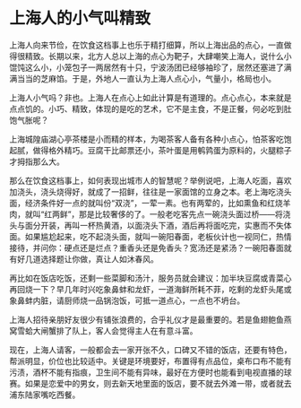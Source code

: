 # 上海人的小气叫精致

上海人向来节俭，在饮食这档事上也乐于精打细算，所以上海出品的点心，一直做得很精致。长期以来，北方人总以上海的点心为靶子，大肆嘲笑上海人，说什么小馄饨这么小，小笼包子一两居然有十只，宁波汤团已经够袖珍了，居然还塞进了满满当当的芝麻馅。于是，外地人一直认为上海人点心小，气量小，格局也小。 

上海人小气吗？非也。上海人在点心上如此计算是有道理的。点心点心，本来就是点点饥的。小巧、精致，体现的是吃的艺术，它不是主食，不是正餐，何必吃到肚饱气胀呢？ 

上海城隍庙湖心亭茶楼是小而精的样本，为喝茶客人备有各种小点心，怕茶客吃饱起腻，做得格外精巧。豆腐干比邮票还小，茶叶蛋是用鹌鹑蛋为原料的，火腿粽子才拇指那么大。 

那么在饮食这档事上，如何表现出城市人的智慧呢？举例说吧，上海人吃面，喜欢加浇头，浇头烧得好，就成了一招鲜，往往是一家面馆的立身之本。老上海吃浇头面，经济条件好一点的就叫份“双浇”，一荤一素。也有两荤的，比如熏鱼和红烧羊肉，就叫“红两鲜”，那是比较奢侈的了。一般老吃客先点一碗浇头面过桥——将浇头与面分开装，再叫一杯热黄酒，以面浇头下酒，酒后再将面吃完，实惠而不失体面。如果尴尬起来，吃不起浇头面，就叫一碗阳春面，老板伙计也一视同仁，热情接待，并问你：硬点还是烂点？重香头还是免香头？宽汤还是紧汤？一碗阳春面就有好几道选择题让你做，真让人如沐春风。 

再比如在饭店吃饭，还剩一些菜脚和汤汁，服务员就会建议：加半块豆腐或青菜心再回烧一下？早几年时兴吃象鼻蚌和龙虾，一道海鲜所耗不菲，吃剩的龙虾头尾或象鼻蚌内脏，请厨师烧一品锅泡饭，可抵一道点心，一点也不坍台。 

上海人招待亲朋好友很少有铺张浪费的，合乎礼仪才是最重要的。若是鱼翅鲍鱼燕窝雪蛤大闸蟹排了队上，客人会觉得主人在有意斗富。 

现在，上海人请客，一般都会去一家开张不久，口碑又不错的饭店，还要有特色，帮派明显，价位也比较适中。关键是环境要好，布置得有点品位，桌布口布不能有污渍，酒杯不能有指痕，卫生间不能有异味，最好在方便时也能看到电视直播的球赛。如果是恋爱中的男女，则去新天地里面的饭店，要不就去外滩一带，或者就去浦东陆家嘴吃西餐。